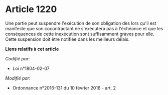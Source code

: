 # Article 1220

Une partie peut suspendre l'exécution de son obligation dès lors qu'il est manifeste que son cocontractant ne s'exécutera pas
à l'échéance et que les conséquences de cette inexécution sont suffisamment graves pour elle. Cette suspension doit être
notifiée dans les meilleurs délais.

**Liens relatifs à cet article**

_Codifié par_:

  - Loi n°1804-02-07

_Modifié par_:

  - Ordonnance n°2016-131 du 10 février 2016 - art. 2
